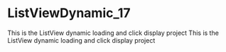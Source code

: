 # ListViewDynamic_17
This is the ListView dynamic loading and click display project
This is the ListView dynamic loading and click display project
